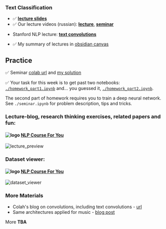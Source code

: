 ### Text Classification
- ✅ [__lecture slides__](https://drive.google.com/file/d/1f7vQGNRe1PQi6WnEdCZbtf_zmx6fF8g1/view?usp=sharing)
- ✅ Our lecture videos (russian): [__lecture__](https://disk.yandex.ru/i/Hd3VLNjGyWXDYA), [__seminar__](https://disk.yandex.ru/i/tnfwASOl4X5SUA)
* Stanford NLP lecture: [__text convolutions__](https://www.youtube.com/watch?v=nzSPZyjGlWI)
- ✅ My summary of lectures in [obsidian canvas](https://github.com/Grafit24/Summary-Machine-Learning/blob/bfaff955cd509a1f776e5ace41428b043d7d02fa/NLP/Text%20Classification.canvas)

## Practice

✅ Seminar [colab url](https://colab.research.google.com/github/yandexdataschool/nlp_course/blob/2022/week02_classification/seminar.ipynb) and [my solution](./seminar.ipynb)

✅ Your task for this week is to get past two notebooks: [`./homework_part1.ipynb`](./homework_part1.ipynb) and... you guessed it, [`./homework_part2.ipynb`](./homework_part2.ipynb). 

The second part of homework requires you to train a deep neural network. See `./seminar.ipynb` for problem description, tips and tricks.

### Lecture-blog, research thinking exercises, related papers and fun: 
#### ![logo](../resources/course_logo.png) [NLP Course For You](https://lena-voita.github.io/nlp_course.html#preview_text_clf) 
![lecture_preview](../resources/nlp2020_gifs/text_classification.gif)

### Dataset viewer:
#### ![logo](../resources/course_logo.png) [NLP Course For You](https://lena-voita.github.io/nlp_course/text_classification.html#dataset_examples) 
![dataset_viewer](../resources/nlp2020_gifs/classification_dataset_viewer.gif)


### More Materials
* Colah's blog on convolutions, including text convolutions - [url](http://colah.github.io/posts/2014-07-Understanding-Convolutions/)
* Same architectures applied for music - [blog post](http://benanne.github.io/2014/08/05/spotify-cnns.html)

More __TBA__
